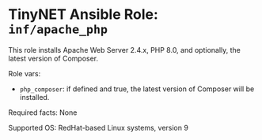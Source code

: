 # TinyNET Ansible Role: `inf/apache_php`

This role installs Apache Web Server 2.4.x, PHP 8.0, and optionally, the latest version of Composer.

Role vars:

- `php_composer`: if defined and true, the latest version of Composer will be installed.

Required facts: None

Supported OS: RedHat-based Linux systems, version 9
